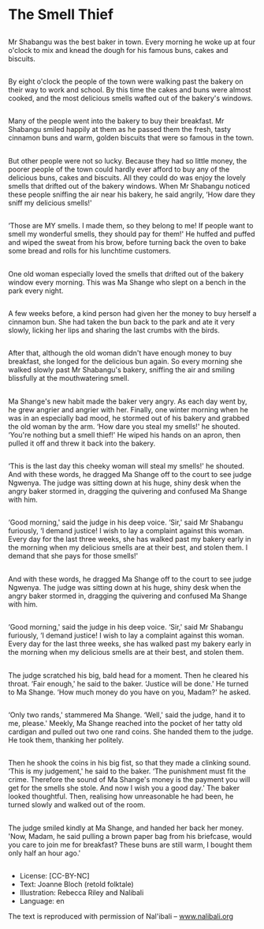# The Smell Thief

##
Mr Shabangu was the best baker in
town. Every morning he woke up at
four o'clock to mix and knead the
dough for his famous buns, cakes
and biscuits.

##
By eight o'clock the people of the
town were walking past the bakery
on their way to work and school. By
this time the cakes and buns were
almost cooked, and the most
delicious smells wafted out of the
bakery's windows.

##
Many of the people went into the
bakery to buy their breakfast. Mr
Shabangu smiled happily at them
as he passed them the fresh, tasty
cinnamon buns and warm, golden
biscuits that were so famous in the
town.

##
But other people were not so lucky.
Because they had so little money,
the poorer people of the town could
hardly ever afford to buy any of the
delicious buns, cakes and biscuits.
All they could do was enjoy the
lovely smells that drifted out of the
bakery windows.
When Mr Shabangu noticed these
people sniffing the air near his
bakery, he said angrily, ‘How dare
they sniff my delicious smells!'

##
‘Those are MY smells. I made them, so they belong to me! If people want to smell my
wonderful smells, they should pay for them!' He huffed and puffed and wiped the sweat
from his brow, before turning back the oven to bake some bread and rolls for his lunchtime
customers.

##
One old woman especially loved the
smells that drifted out of the bakery
window every morning. This was Ma
Shange who slept on a bench in the
park every night.

##
A few weeks before, a kind person
had given her the money to buy
herself a cinnamon bun. She had
taken the bun back to the park and
ate it very slowly, licking her lips
and sharing the last crumbs with
the birds.

##
After that, although the old woman
didn't have enough money to buy
breakfast, she longed for the
delicious bun again. So every
morning she walked slowly past Mr
Shabangu's bakery, sniffing the air
and smiling blissfully at the mouthwatering smell.

##
Ma Shange's new habit made the
baker very angry. As each day went
by, he grew angrier and angrier
with her.
Finally, one winter morning when he
was in an especially bad mood, he
stormed out of his bakery and
grabbed the old woman by the arm.
‘How dare you steal my smells!' he
shouted. ‘You're nothing but a smell
thief!' He wiped his hands on an
apron, then pulled it off and threw it
back into the bakery.

##
‘This is the last day this cheeky
woman will steal my smells!' he
shouted. And with these words, he
dragged Ma Shange off to the court
to see judge Ngwenya.
The judge was sitting down at his
huge, shiny desk when the angry
baker stormed in, dragging the
quivering and confused Ma Shange
with him.

##
‘Good morning,' said the judge in his deep voice.
‘Sir,' said Mr Shabangu furiously, ‘I demand justice! I wish to lay a complaint against this
woman. Every day for the last three weeks, she has walked past my bakery early in the
morning when my delicious smells are at their best, and stolen them. I demand that she
pays for those smells!'

##
And with these words, he dragged
Ma Shange off to the court to see
judge Ngwenya.
The judge was sitting down at his
huge, shiny desk when the angry
baker stormed in, dragging the
quivering and confused Ma Shange
with him.

##
‘Good morning,' said the judge in
his deep voice.
‘Sir,' said Mr Shabangu furiously, ‘I
demand justice! I wish to lay a
complaint against this woman.
Every day for the last three weeks,
she has walked past my bakery
early in the morning when my
delicious smells are at their best,
and stolen them.

##
The judge scratched his big, bald head for a moment. Then he cleared his throat. ‘Fair
enough,' he said to the baker. ‘Justice will be done.' He turned to Ma Shange. ‘How much
money do you have on you, Madam?' he asked.

##
‘Only two rands,' stammered Ma Shange.
‘Well,' said the judge, hand it to me, please.' Meekly,
Ma Shange reached into the pocket of her tatty old
cardigan and pulled out two one rand coins. She
handed them to the judge. He took them, thanking
her politely.

##
Then he shook the coins in his big fist, so that they
made a clinking sound. ‘This is my judgement,' he
said to the baker. ‘The punishment must fit the
crime. Therefore the sound of Ma Shange's money is
the payment you will get for the smells she stole.
And now I wish you a good day.'
The baker looked thoughtful. Then, realising how
unreasonable he had been, he turned slowly and
walked out of the room.

##
The judge smiled kindly at Ma Shange, and handed
her back her money.
'Now, Madam, he said pulling a brown paper bag
from his briefcase, would you care to join me for
breakfast? These buns are still warm, I bought them
only half an hour ago.'

##
* License: [CC-BY-NC]
* Text: Joanne Bloch (retold folktale)
* Illustration: Rebecca Riley and Nalibali
* Language: en

The text is reproduced with permission of Nal'ibali – www.nalibali.org
